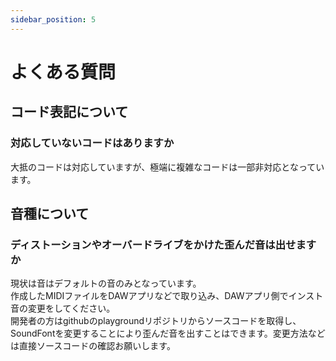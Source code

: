 ```yaml
---
sidebar_position: 5
---
```


# よくある質問


## コード表記について

### 対応していないコードはありますか

大抵のコードは対応していますが、極端に複雑なコードは一部非対応となっています。

## 音種について

### ディストーションやオーバードライブをかけた歪んだ音は出せますか

現状は音はデフォルトの音のみとなっています。\
作成したMIDIファイルをDAWアプリなどで取り込み、DAWアプリ側でインスト音の変更をしてください。\
開発者の方はgithubのplaygroundリポジトリからソースコードを取得し、SoundFontを変更することにより歪んだ音を出すことはできます。変更方法などは直接ソースコードの確認お願いします。
